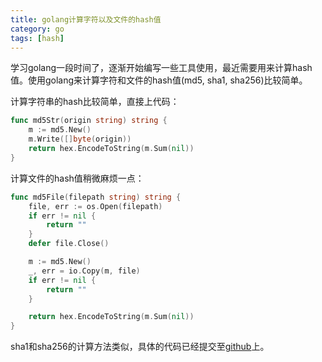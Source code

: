 ```yaml
---
title: golang计算字符以及文件的hash值
category: go
tags: [hash]
---
```


学习golang一段时间了，逐渐开始编写一些工具使用，最近需要用来计算hash值。使用golang来计算字符和文件的hash值(md5, sha1, sha256)比较简单。
<!-- more -->

计算字符串的hash比较简单，直接上代码：
```go
func md5Str(origin string) string {
	m := md5.New()
	m.Write([]byte(origin))
	return hex.EncodeToString(m.Sum(nil))
}
```

计算文件的hash值稍微麻烦一点：
```go
func md5File(filepath string) string {
	file, err := os.Open(filepath)
	if err != nil {
		return ""
	}
	defer file.Close()

	m := md5.New()
	_, err = io.Copy(m, file)
	if err != nil {
		return ""
	}

	return hex.EncodeToString(m.Sum(nil))
}
```

sha1和sha256的计算方法类似，具体的代码已经提交至[github][1]上。

[1]: https://github.com/Coolerfall/go-utils/blob/master/hash.go